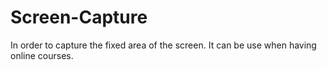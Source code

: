 # Screen-Capture
In order to capture the fixed area of the screen. It can be use when having  online courses.
